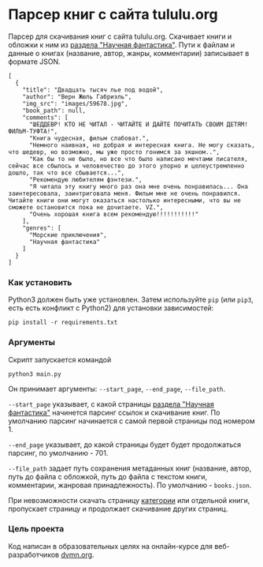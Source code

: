 # Парсер книг с сайта tululu.org

Парсер для скачивания книг с сайта tululu.org. Скачивает книги и обложки к ним из [раздела "Научная фантастика"](http://tululu.org/l55/). Пути к файлам и данные о книгах (название, автор, жанры, комментарии) записывает в формате JSON.

```
[
  {
    "title": "Двадцать тысяч лье под водой",
    "author": "Верн Жюль Габриэль",
    "img_src": "images/59678.jpg",
    "book_path": null,
    "comments": [
      "ШЕДДЕВР! КТО НЕ ЧИТАЛ - ЧИТАЙТЕ И ДАЙТЕ ПОЧИТАТЬ СВОИМ ДЕТЯМ! ФИЛЬМ-ТУФТА!",
      "Книга чудесная, фильм слабоват.",
      "Немного наивная, но добрая и интересная книга. Не могу сказать, что шедевр, но возможно, мы уже просто гонимся за экшном..",
      "Как бы то не было, но все что было написано мечтами писателя, сейчас все сбылось и человечество до этого упорно и целеустремленно дошло, так что все сбывается...",
      "Рекомендую любителям фэнтези.",
      "Я читала эту книгу много раз она мне очень понравилась... Она заинтересовала, заинтриговала меня. Фильм мне не очень понравился. Читайте книги они могут оказаться настолько интересными, что вы не сможете остановится пока не дочитаете. VZ.",
      "Очень хорошая книга всем рекомендую!!!!!!!!!!!"
    ],
    "genres": [
      "Морские приключения",
      "Научная фантастика"
    ]
  }
]
```

### Как установить

Python3 должен быть уже установлен.
Затем используйте `pip` (или `pip3`, есть есть конфликт с Python2) для установки зависимостей:
```
pip install -r requirements.txt
```

### Аргументы

Скрипт запускается командой
```
python3 main.py
```
Он принимает аргументы: `--start_page`, `--end_page`, `--file_path`.
 
`--start_page` указывает, с какой страницы [раздела "Научная фантастика"](http://tululu.org/l55/) начинется парсинг ссылок и скачивание книг. По умолчанию парсинг начинается с самой первой страницы под номером 1.

`--end_page` указывает, до какой страницы будет будет продолжаться парсинг, по умолчанию - 701.

`--file_path` задает путь сохранения метаданных книг (название, автор, путь до файла с обложкой, путь до файла с текстом книги, комментарии, жанровая принадлежность). По умолчанию - `books.json`.

При невозможности скачать страницу [категории](http://tululu.org/l55/) или отдельной книги, пропускает страницу и продолжает скачивание других страниц. 

### Цель проекта

Код написан в образовательных целях на онлайн-курсе для веб-разработчиков [dvmn.org](https://dvmn.org/).